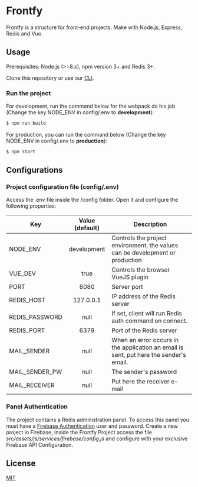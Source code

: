 # Frontfy

Frontfy is a structure for front-end projects. Make with Node.js, Express, Redis and Vue.

## Usage

Prerequisites: Node.js (>=8.x), npm version 3+ and Redis 3+.

Clone this repository or use our [CLI](https://github.com/owInteractive/frontfy-cli).

### Run the project

For development, run the command below for the webpack do his job (Change the key NODE_ENV in config/.env to **development**):

```sh
$ npm run build
```

For production, you can run the command below (Change the key NODE_ENV in config/.env to **production**):

```sh
$ npm start
```

## Configurations

### Project configuration file (config/.env)

Access the .env file inside the /config folder. Open it and configure the following properties:

| Key | Value (default) | Description |
| --- |:-------:|-------------|
| NODE_ENV | development | Controls the project environment, the values can be development or production|
| VUE_DEV | true | Controls the browser VueJS plugin |
| PORT | 8080 | Server port |
| REDIS_HOST | 127.0.0.1 | IP address of the Redis server |
| REDIS_PASSWORD | null | If set, client will run Redis auth command on connect.  |
| REDIS_PORT | 6379 | Port of the Redis server |
| MAIL_SENDER  | null | When an error occurs in the application an email is sent, put here the sender's email. |
| MAIL_SENDER_PW  | null | The sender's password |
| MAIL_RECEIVER  | null | Put here the receiver e-mail |

### Panel Authentication

The project contains a Redis administration panel. To access this panel you must have a [Firebase Authentication](https://firebase.google.com/docs/auth) user and password. Create a new project in Firebase, inside the Frontfy Project access the file *src/assets/js/services/firebase/config.js* and configure with your exclusive Firebase API Configuration.

License
----

[MIT](http://opensource.org/licenses/MIT)
